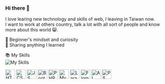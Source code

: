 ### Hi there 👋

<!--
- 🌱 I’m currently learning ...
- 👯 I’m looking to collaborate on ...
- 🤔 I’m looking for help with ...
- 💬 Ask me about ...
- 📫 How to reach me: ...
- 😄 Pronouns: ...
- ⚡ Fun fact: ...
-->

I love learing new technology and skills of web, I leaving in Taiwan now.  
I want to work at others country, talk a lot with all sort of people and know more about this world 😸.  


🍏 Beginner's mindset and curiosity  
🙌 Sharing anything I learned  

<!-- 🔭 Goals of 2023  
I want to learn English. Now I watch English youtube channels and articles everyday and write English articles about program technology each week,   
I hope I can prepared in 2023 💪. I also want to contribute more open source projects make I can improve my skills of program.  

🧠 That I know and use   -->



📚 My Skills      
![My Skills](https://skillicons.dev/icons?i=html,css,js,bootstrap,php,mysql,laravel,figma,ai,ps)

<img src="https://cdn.jsdelivr.net/gh/devicons/devicon/icons/html5/html5-original.svg" alt="HTML" width="30" height="30"> <img src="https://cdn.jsdelivr.net/gh/devicons/devicon/icons/css3/css3-original.svg" alt="CSS" width="30" height="30"> <img src="https://cdn.jsdelivr.net/gh/devicons/devicon/icons/javascript/javascript-original.svg" alt="JS" width="30" height="30"> <img src="https://cdn.jsdelivr.net/gh/devicons/devicon/icons/bootstrap/bootstrap-plain.svg" alt="Bootstrap" width="30" height="30"> <img src="https://cdn.jsdelivr.net/gh/devicons/devicon/icons/php/php-original.svg" alt="PHP" width="30" height="30"> <img src="https://cdn.jsdelivr.net/gh/devicons/devicon/icons/mysql/mysql-original.svg" alt="MySQL" width="30" height="30"> <img src="https://cdn.jsdelivr.net/gh/devicons/devicon/icons/laravel/laravel-plain.svg" alt="Laravel" width="30" height="30"> <img src="https://cdn.jsdelivr.net/gh/devicons/devicon/icons/figma/figma-original.svg" alt="Figma" width="30" height="30"> <img src="https://cdn.jsdelivr.net/gh/devicons/devicon/icons/illustrator/illustrator-plain.svg" alt="AI" width="30" height="30"> <img src="https://cdn.jsdelivr.net/gh/devicons/devicon/icons/photoshop/photoshop-plain.svg" alt="PS" width="30" height="30">






<!-- 🔧 Tool  
Version Control(Git/it-Flow)  
Open Source Projects  
Travis-CI  


💡 Projects  
Loading.....  

🔗 Get in touch  
Personal site:  
Dev.to:  
StackOverflow:  
Medium:    -->

